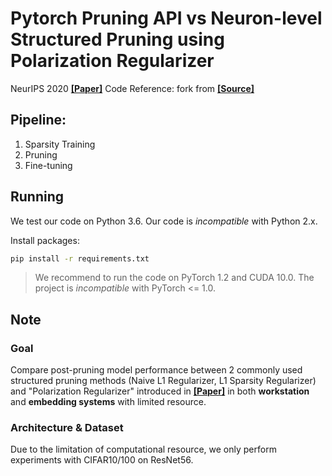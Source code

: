 # Pytorch Pruning API vs Neuron-level Structured Pruning using Polarization Regularizer

NeurIPS 2020 [**[Paper]**](https://github.com/polarizationpruning/PolarizationPruning/blob/master/NIPS2020_PolarizationPruning.pdf)
Code Reference: fork from [**[Source]**](https://github.com/polarizationpruning/PolarizationPruning)

## Pipeline:

1. Sparsity Training
2. Pruning
3. Fine-tuning

## Running
We test our code on Python 3.6. Our code is *incompatible* with Python 2.x.

Install packages:

```bash
pip install -r requirements.txt
```

> We recommend to run the code on PyTorch 1.2 and CUDA 10.0. The project is *incompatible* with PyTorch <= 1.0.

## Note

### Goal
Compare post-pruning model performance between 2 commonly used structured pruning methods (Naive L1 Regularizer, L1 Sparsity Regularizer) and "Polarization Regularizer" introduced in [**[Paper]**](https://github.com/polarizationpruning/PolarizationPruning/blob/master/NIPS2020_PolarizationPruning.pdf) in both **workstation** and **embedding systems** with limited resource.

### Architecture & Dataset
Due to the limitation of computational resource, we only perform experiments with CIFAR10/100 on ResNet56.

